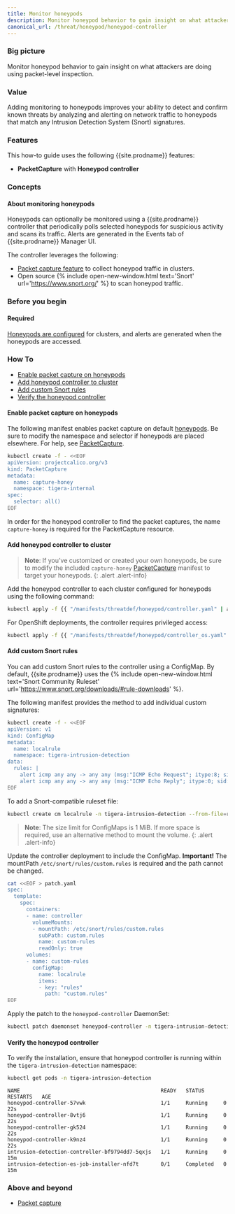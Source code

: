 ```yaml
---
title: Monitor honeypods
description: Monitor honeypod behavior to gain insight on what attackers are doing.
canonical_url: /threat/honeypod/honeypod-controller
---
```


### Big picture

Monitor honeypod behavior to gain insight on what attackers are doing using packet-level inspection.

### Value

Adding monitoring to honeypods improves your ability to detect and confirm known threats by analyzing and alerting on network traffic to honeypods that match any Intrusion Detection System (Snort) signatures.

### Features

This how-to guide uses the following {{site.prodname}} features:

- **PacketCapture** with **Honeypod controller**

### Concepts

#### About monitoring honeypods

Honeypods can optionally be monitored using a {{site.prodname}} controller that periodically polls selected honeypods for suspicious activity and scans its traffic. Alerts are generated in the Events tab of {{site.prodname}} Manager UI.

The controller leverages the following:

- [Packet capture feature]({{site.baseurl}}/visibility/packetcapture) to collect honeypod traffic in clusters.
- Open source {% include open-new-window.html text='Snort' url='https://www.snort.org/' %} to scan honeypod traffic.

### Before you begin

#### Required

[Honeypods are configured]({{site.baseurl}}/threat/honeypod/honeypods) for clusters, and alerts are generated when the honeypods are accessed.

### How To

  - [Enable packet capture on honeypods](#enable-packet-capture-on-honeypods)
  - [Add honeypod controller to cluster](#add-honeypod-controller-to-cluster)
  - [Add custom Snort rules](#add-custom-snort-rules)
  - [Verify the honeypod controller](#verify-the-honeypod-controller)

#### Enable packet capture on honeypods

The following manifest enables packet capture on default [honeypods]({{site.baseurl}}/threat/honeypod/honeypods). 
Be sure to modify the namespace and selector if honeypods are placed elsewhere. 
For help, see [PacketCapture]({{site.baseurl}}/visibility/packetcapture).

```bash
kubectl create -f - <<EOF
apiVersion: projectcalico.org/v3
kind: PacketCapture
metadata:
  name: capture-honey
  namespace: tigera-internal
spec:
  selector: all()
EOF
```

In order for the honeypod controller to find the packet captures, the name `capture-honey` is required for the PacketCapture resource.

#### Add honeypod controller to cluster

> **Note**: If you’ve customized or created your own honeypods, be sure to modify the included `capture-honey` [PacketCapture]({{site.baseurl}}/visibility/packetcapture) manifest to target your honeypods.
{: .alert .alert-info} 

Add the honeypod controller to each cluster configured for honeypods using the following command:

```bash
kubectl apply -f {{ "/manifests/threatdef/honeypod/controller.yaml" | absolute_url }} 
```

For OpenShift deployments, the controller requires privileged access:

```bash
kubectl apply -f {{ "/manifests/threatdef/honeypod/controller_os.yaml" | absolute_url }} 
```

#### Add custom Snort rules

You can add custom Snort rules to the controller using a ConfigMap. By default, {{site.prodname}} uses the {% include open-new-window.html text='Snort Community Ruleset' url='https://www.snort.org/downloads/#rule-downloads' %}.

The following manifest provides the method to add individual custom signatures:

```bash
kubectl create -f - <<EOF
apiVersion: v1
kind: ConfigMap
metadata:
  name: localrule
  namespace: tigera-intrusion-detection
data:
  rules: |
    alert icmp any any -> any any (msg:"ICMP Echo Request"; itype:8; sid:1000000;)
    alert icmp any any -> any any (msg:"ICMP Echo Reply"; itype:0; sid:1000001;)
EOF
```

To add a Snort-compatible ruleset file:

```bash
kubectl create cm localrule -n tigera-intrusion-detection --from-file=rules=<SNORT-RULESET-LOCATION>
```

> **Note**: The size limit for ConfigMaps is 1 MiB. If more space is required, use an alternative method to mount the volume.
{: .alert .alert-info} 

Update the controller deployment to include the ConfigMap. **Important!** The mountPath `/etc/snort/rules/custom.rules` is required and the path cannot be changed.

```bash
cat <<EOF > patch.yaml
spec:
  template:
    spec: 
      containers:
      - name: controller
        volumeMounts:
        - mountPath: /etc/snort/rules/custom.rules
          subPath: custom.rules
          name: custom-rules
          readOnly: true
      volumes:
      - name: custom-rules
        configMap:
          name: localrule
          items:
          - key: "rules"
            path: "custom.rules"
EOF
```

Apply the patch to the `honeypod-controller` DaemonSet:

```bash
kubectl patch daemonset honeypod-controller -n tigera-intrusion-detection --patch "$(cat patch.yaml)"
```

#### Verify the honeypod controller

To verify the installation, ensure that honeypod controller is running within the `tigera-intrusion-detection` namespace:

```bash
kubectl get pods -n tigera-intrusion-detection
```

```shell
NAME                                             READY   STATUS      RESTARTS   AGE
honeypod-controller-57vwk                        1/1     Running     0          22s
honeypod-controller-8vtj6                        1/1     Running     0          22s
honeypod-controller-gk524                        1/1     Running     0          22s
honeypod-controller-k9nz4                        1/1     Running     0          22s
intrusion-detection-controller-bf9794dd7-5qxjs   1/1     Running     0          15m
intrusion-detection-es-job-installer-nfd7t       0/1     Completed   0          15m
```

### Above and beyond

- [Packet capture]({{site.baseurl}}/visibility/packetcapture)

